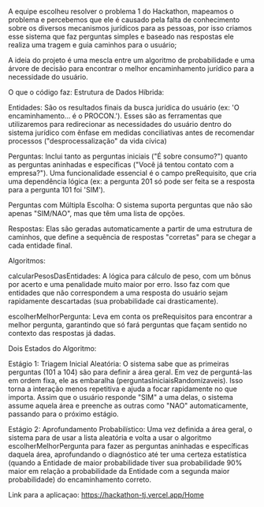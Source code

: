 A equipe escolheu resolver o problema 1 do Hackathon, mapeamos o problema e percebemos que ele é causado pela falta de conhecimento sobre os diversos mecanismos jurídicos para as pessoas, por isso criamos esse sistema que faz perguntas simples e baseado nas respostas ele realiza uma tragem e guia caminhos para o usuário;

A ideia do projeto é uma mescla entre um algoritmo de probabilidade e uma árvore de decisão para encontrar o melhor encaminhamento jurídico para a necessidade do usuário.

O que o código faz: Estrutura de Dados Híbrida:

Entidades: São os resultados finais da busca jurídica do usuário (ex: 'O encaminhamento... é o PROCON.'). Esses são as ferramentas que utilizaremos para redirecionar as necessidades do usuário dentro do sistema jurídico com ênfase em medidas conciliativas antes de recomendar processos ("desprocessalização" da vida cívica)

Perguntas: Inclui tanto as perguntas iniciais ("É sobre consumo?") quanto as perguntas aninhadas e específicas ("Você já tentou contato com a empresa?"). Uma funcionalidade essencial é o campo preRequisito, que cria uma dependência lógica (ex: a pergunta 201 só pode ser feita se a resposta para a pergunta 101 foi 'SIM').

Perguntas com Múltipla Escolha: O sistema suporta perguntas que não são apenas "SIM/NAO", mas que têm uma lista de opções.

Respostas: Elas são geradas automaticamente a partir de uma estrutura de caminhos, que define a sequência de respostas "corretas" para se chegar a cada entidade final.

Algoritmos:

calcularPesosDasEntidades: A lógica para cálculo de peso, com um bônus por acerto e uma penalidade muito maior por erro. Isso faz com que entidades que não correspondem a uma resposta do usuário sejam rapidamente descartadas (sua probabilidade cai drasticamente).

escolherMelhorPergunta: Leva em conta os preRequisitos para encontrar a melhor pergunta, garantindo que só fará perguntas que façam sentido no contexto das respostas já dadas.

Dois Estados do Algoritmo:

Estágio 1: Triagem Inicial Aleatória: O sistema sabe que as primeiras perguntas (101 a 104) são para definir a área geral. Em vez de perguntá-las em ordem fixa, ele as embaralha (perguntasIniciaisRandomizaveis). Isso torna a interação menos repetitiva e ajuda a focar rapidamente no que importa. Assim que o usuário responde "SIM" a uma delas, o sistema assume aquela área e preenche as outras como "NAO" automaticamente, passando para o próximo estágio.

Estágio 2: Aprofundamento Probabilístico: Uma vez definida a área geral, o sistema para de usar a lista aleatória e volta a usar o algoritmo escolherMelhorPergunta para fazer as perguntas aninhadas e específicas daquela área, aprofundando o diagnóstico até ter uma certeza estatística (quando a Entidade de maior probabilidade tiver sua probabilidade 90% maior em relação a probabilidade da Entidade com a segunda maior probabilidade) do encaminhamento correto.

Link para a aplicaçao: https://hackathon-tj.vercel.app/Home